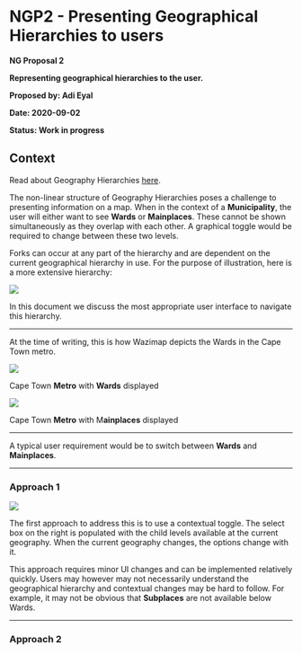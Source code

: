# NGP2 - Presenting Geographical Hierarchies to users

**NG Proposal 2**

**Representing geographical hierarchies to the user.**

**Proposed by: Adi Eyal**

**Date: 2020-09-02**

**Status: Work in progress**  


## **Context**

Read about Geography Hierarchies [here](system-architecture/geography-hierarchies.md).

The non-linear structure of Geography Hierarchies poses a challenge to presenting information on a map. When in the context of a **Municipality**, the user will either want to see **Wards** or **Mainplaces**. These cannot be shown simultaneously as they overlap with each other. A graphical toggle would be required to change between these two levels. 

Forks can occur at any part of the hierarchy and are dependent on the current geographical hierarchy in use. For the purpose of illustration, here is a more extensive hierarchy:  


![](https://lh4.googleusercontent.com/m_NsorMiAHrK42gcglOmNpK9HKPZgTX2vnHpTop16SKmAQtt_gcYdiNDPwFkRVkyIvFxf9b4pKSTPIYRPV16wu5kD5Opb-YLzbJe-qonldvS2Hiikwx8fKDf7qS_XxeTo_Owo-cE)

In this document we discuss the most appropriate user interface to navigate this hierarchy.   
****

At the time of writing, this is how Wazimap depicts the Wards in the Cape Town metro. 

![](https://lh3.googleusercontent.com/mqNHRdHj-OpJDr6K2Pkntd0koaSiYYkbmMCNKKdZmmZnPL1cmMfGpRTEwiGBVBFS9d7x-OdteJfdVWNUaky40r27ljzyAGO-Y_MT7q23d89OrESLfDoqNTMgcsPMY3Ql3mvGpV4L)

Cape Town **Metro** with **Wards** displayed

![](https://lh4.googleusercontent.com/CQ5BsGrxpHXLzP6LQ_EGoQEa-pnr2jdZ6IVXZi5HjVIEzcTvySscl69CVNpcikMcWNGNg0buC5E7UttXl8GFd7pF8wq8FBliBgvGDSQZDM2pBGBQjbF5haA_ImHq4rJGb9wlyXFZ)

Cape Town **Metro** with M**ainplaces** displayed  
****

A typical user requirement would be to switch between **Wards** and **Mainplaces**.  
****

### **Approach 1**

![](https://lh4.googleusercontent.com/nkv0azQulm7VPF2yVSp4hk0Wo-EaU68qaErJIot0pHdNNoJimYFO_op3s0rncTebnDK9IpO3PPbadqtYge3ZeLGJcMrPgQJUzEQIVMOh34B6WXE1ut-hwjmJMK7wZcTX8OjzYw_C)

The first approach to address this is to use a contextual toggle. The select box on the right is populated with the child levels available at the current geography. When the current geography changes, the options change with it.  


This approach requires minor UI changes and can be implemented relatively quickly. Users may however may not necessarily understand the geographical hierarchy and contextual changes may be hard to follow. For example, it may not be obvious that **Subplaces** are not available below Wards.  
  
****

### **Approach 2**

